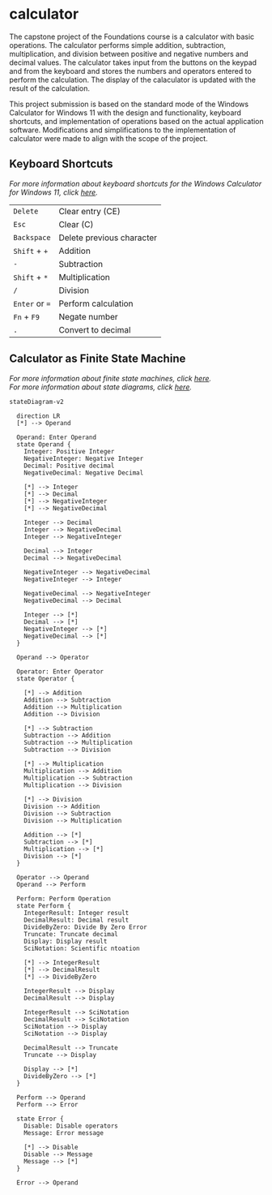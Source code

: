 # calculator

The capstone project of the Foundations course is a calculator with basic operations. The calculator performs simple addition, subtraction, multiplication, and division between positive and negative numbers and decimal values. The calculator takes input from the buttons on the keypad and from the keyboard and stores the numbers and operators entered to perform the calculation. The display of the calaculator is updated with the result of the calculation.

This project submission is based on the standard mode of the Windows Calculator for Windows 11 with the design and functionality, keyboard shortcuts, and implementation of operations based on the actual application software. Modifications and simplifications to the implementation of calculator were made to align with the scope of the project.

## Keyboard Shortcuts
*For more information about keyboard shortcuts for the Windows Calculator for Windows 11, click [here](https://support.microsoft.com/en-us/windows/keyboard-shortcuts-in-apps-139014e7-177b-d1f3-eb2e-7298b2599a34#bkmk_cal).*

|        |        |
| --- | --- |
| `Delete` | Clear entry (CE) |
| `Esc` | Clear (C) |
| `Backspace` | Delete previous character |
| `Shift` + `+` | Addition
| `-` | Subtraction
| `Shift` + `*` | Multiplication
| `/` | Division
| `Enter` or `=` | Perform calculation
| `Fn` + `F9` | Negate number
| `.` | Convert to decimal

## Calculator as Finite State Machine

*For more information about finite state machines, click [here](https://en.wikipedia.org/wiki/Finite-state_machine).* <br>
*For more information about state diagrams, click [here](https://en.wikipedia.org/wiki/State_diagram).*


```mermaid
stateDiagram-v2

  direction LR
  [*] --> Operand

  Operand: Enter Operand
  state Operand {
    Integer: Positive Integer
    NegativeInteger: Negative Integer
    Decimal: Positive decimal    
    NegativeDecimal: Negative Decimal

    [*] --> Integer
    [*] --> Decimal
    [*] --> NegativeInteger
    [*] --> NegativeDecimal

    Integer --> Decimal
    Integer --> NegativeDecimal
    Integer --> NegativeInteger

    Decimal --> Integer
    Decimal --> NegativeDecimal

    NegativeInteger --> NegativeDecimal
    NegativeInteger --> Integer

    NegativeDecimal --> NegativeInteger
    NegativeDecimal --> Decimal

    Integer --> [*]
    Decimal --> [*]
    NegativeInteger --> [*]
    NegativeDecimal --> [*]
  }

  Operand --> Operator

  Operator: Enter Operator
  state Operator {

    [*] --> Addition
    Addition --> Subtraction
    Addition --> Multiplication
    Addition --> Division

    [*] --> Subtraction
    Subtraction --> Addition
    Subtraction --> Multiplication
    Subtraction --> Division

    [*] --> Multiplication
    Multiplication --> Addition
    Multiplication --> Subtraction
    Multiplication --> Division

    [*] --> Division
    Division --> Addition
    Division --> Subtraction
    Division --> Multiplication

    Addition --> [*]
    Subtraction --> [*]
    Multiplication --> [*]
    Division --> [*]
  }

  Operator --> Operand
  Operand --> Perform

  Perform: Perform Operation
  state Perform {
    IntegerResult: Integer result
    DecimalResult: Decimal result
    DivideByZero: Divide By Zero Error
    Truncate: Truncate decimal
    Display: Display result 
    SciNotation: Scientific ntoation

    [*] --> IntegerResult
    [*] --> DecimalResult
    [*] --> DivideByZero

    IntegerResult --> Display
    DecimalResult --> Display

    IntegerResult --> SciNotation
    DecimalResult --> SciNotation
    SciNotation --> Display
    SciNotation --> Display

    DecimalResult --> Truncate
    Truncate --> Display

    Display --> [*]
    DivideByZero --> [*]
  }

  Perform --> Operand
  Perform --> Error

  state Error {
    Disable: Disable operators
    Message: Error message

    [*] --> Disable
    Disable --> Message
    Message --> [*]
  }

  Error --> Operand
```